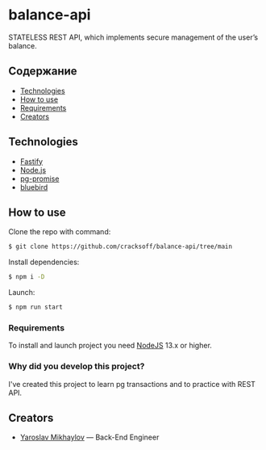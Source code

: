 # balance-api
STATELESS REST API, which implements secure management of the user’s balance.

## Содержание
- [Technologies](#technologies)
- [How to use](#how-to-use)
- [Requirements](#requirements)
- [Creators](#creators)

## Technologies
- [Fastify](https://fastify.dev/)
- [Node.js](https://nodejs.org/ru)
- [pg-promise](https://github.com/vitaly-t/pg-promise)
- [bluebird](http://bluebirdjs.com/docs/getting-started.html)

## How to use
Clone the repo with command:
```sh
$ git clone https://github.com/cracksoff/balance-api/tree/main
```

Install dependencies:
```sh
$ npm i -D
```

Launch:
```sh
$ npm run start
```

### Requirements
To install and launch project you need [NodeJS](https://nodejs.org/) 13.x or higher.

### Why did you develop this project?
I've created this project to learn pg transactions and to practice with REST API.

## Creators
- [Yaroslav Mikhaylov](https://t.me/cracksoff) — Back-End Engineer
